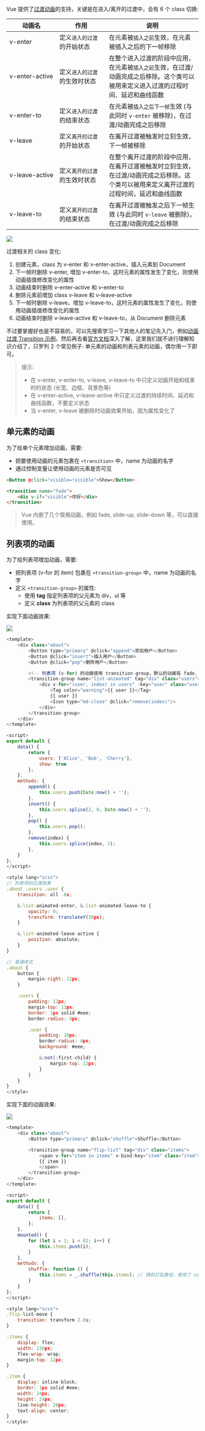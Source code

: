 Vue 提供了[过渡动画](https://cn.vuejs.org/v2/guide/transitions.html)的支持，关键是在进入/离开的过渡中，会有 6 个 class 切换:

<style>
	table td:nth-child(1), table td:nth-child(2) {
		white-space: nowrap;
	}
</style>

| 动画名         | 作用                         | 说明                                                         |
| -------------- | ---------------------------- | ------------------------------------------------------------ |
| v-enter        | 定义`进入的过渡`的开始状态   | 在元素被`插入之前`生效，在元素被插入之后的下一帧移除         |
| v-enter-active | 定义`进入的过渡`的生效时状态 | 在整个进入过渡的阶段中应用，在元素被`插入之前`生效，在过渡/动画完成之后移除。这个类可以被用来定义进入过渡的过程时间、延迟和曲线函数 |
| v-enter-to     | 定义`进入的过渡`的结束状态   | 在元素被`插入之后下一帧`生效 (与此同时 `v-enter` 被移除)，在过渡/动画完成之后移除 |
| v-leave        | 定义`离开的过渡`的开始状态   | 在离开过渡被触发时立刻生效，下一帧被移除                     |
| v-leave-active | 定义`离开的过渡`的生效时状态 | 在整个离开过渡的阶段中应用，在离开过渡被触发时立刻生效，在过渡/动画完成之后移除。这个类可以被用来定义离开过渡的过程时间，延迟和曲线函数 |
| v-leave-to     | 定义`离开的过渡`的结束状态   | 在离开过渡被触发之后下一帧生效 (与此同时 `v-leave` 被删除)，在过渡/动画完成之后移除 |

<img src="img/transition-1.png">

过渡相关的 class 变化:

1. 创建元素，class 为 v-enter 和 v-enter-active，插入元素到 Document
2. 下一帧时删除 v-enter, 增加 v-enter-to，这时元素的属性发生了变化，则使用动画插值修改变化的属性
3. 动画结束时删除 v-enter-active 和 v-enter-to
4. 删除元素前增加 class v-leave 和 v-leave-active
5. 下一帧时删除 v-leave，增加 v-leave-to，这时元素的属性发生了变化，则使用动画插值修改变化的属性
6. 动画结束时删除 v-leave-active 和 v-leave-to，从 Document 删除元素

不过要掌握好也是不容易的，可以先搜索学习一下其他人的笔记先入门，例如[动画过渡 Transition 示例](https://www.toutiao.com/i6755503906421211659/)，然后再去看[官方文档](https://cn.vuejs.org/v2/guide/transitions.html)深入了解，这里我们就不进行理解知识介绍了，只罗列 2 个常见例子: 单元素的动画和列表元素的动画，偶尔用一下即可。

> 提示: 
>
> * 在 v-enter, v-enter-to, v-leave, v-leave-to 中只定义动画开始和结束时的状态 (长宽、边框、背景色等)
> * 在 v-enter-active, v-leave-active 中只定义过渡的持续时间、延迟和曲线函数，不要定义状态
> * 当 v-enter, v-leave 被删除时动画效果开始，因为属性变化了

## 单元素的动画

为了给单个元素增加动画，需要:

* 把要使用动画的元素包裹在 `<transition>` 中，name 为动画的名字
* 通过控制变量让使用动画的元素是否可见

```html
<Button @click="visible=!visible">Show</Button>

<transition name="fade">
    <div v-if="visible">你好</div>
</transition>
```

> Vue 内嵌了几个常用动画，例如 fade, slide-up, slide-down 等，可以直接使用。

## 列表项的动画

为了给列表项增加动画，需要:

* 把列表项 (v-for 的 item) 包裹在 `<transition-group>` 中，name 为动画的名字
* 定义 `<transition-group>` 的属性:
  * 使用 **tag** 指定列表项的父元素为 div，ul 等
  * 定义 **class** 为列表项的父元素的  class

实现下面动画效果:

<img src="img/transition-2.gif">

```js
<template>
    <div class="about">
        <Button type="primary" @click="append">添加用户</Button>
        <Button @click="insert">插入用户</Button>
        <Button @click="pop">删除用户</Button>

        <!-- 列表项 (v-for) 的动画使用 transition-group，默认的动画有 fade, slide-up, slide-down 等 -->
        <transition-group name="list-animated" tag="div" class="users">
            <div v-for="(user, index) in users" :key="user" class="user">
                <Tag color="warning">{{ user }}</Tag>
                {{ user }}
                <Icon type="md-close" @click="remove(index)"/>
            </div>
        </transition-group>
    </div>
</template>

<script>
export default {
    data() {
        return {
            users: ['Alice', 'Bob', 'Cherry'],
            show: true
        };
    },
    methods: {
        append() {
            this.users.push(Date.now() + '');
        },
        insert() {
            this.users.splice(2, 0, Date.now() + '');
        },
        pop() {
            this.users.pop();
        },
        remove(index) {
            this.users.splice(index, 1);
        },
    }
};
</script>

<style lang="scss">
// 列表项的过渡效果
.about .users .user {
    transition: all .6s;

    &.list-animated-enter, &.list-animated-leave-to {
        opacity: 0;
        transform: translateY(30px);
    }

    &.list-animated-leave-active {
        position: absolute;
    }
}

// 普通样式
.about {
    button {
        margin-right: 12px;
    }

    .users {
        padding: 12px;
        margin-top: 12px;
        border: 1px solid #eee;
        border-radius: 4px;

        .user {
            padding: 10px;
            border-radius: 4px;
            background: #eee;

            &:not(:first-child) {
                margin-top: 12px;
            }
        }
    }
}
</style>
```

实现下面的动画效果:

<img src="img/transition-3.gif">

```js
<template>
    <div class="about">
        <Button type="primary" @click="shuffle">Shuffle</Button>

        <transition-group name="flip-list" tag="div" class="items">
            <span v-for="item in items" v-bind:key="item" class="item">
            {{ item }}
            </span>
        </transition-group>
    </div>
</template>

<script>
export default {
    data() {
        return {
            items: [],
        };
    },
    mounted() {
        for (let i = 1; i < 82; i++) {
            this.items.push(i);
        }
    },
    methods: {
        shuffle: function () {
            this.items = _.shuffle(this.items); // 随机打乱数组，使用了 underscore，或者自己实现一下
        }
    }
};
</script>

<style lang="scss">
.flip-list-move {
    transition: transform 2.8s;
}

.items {
    display: flex;
    width: 220px;
    flex-wrap: wrap;
    margin-top: 12px;
}

.item {
    display: inline-block;
    border: 1px solid #eee;
    width: 24px;
    height: 24px;
    line-height: 26px;
    text-align: center;
}
</style>
```

